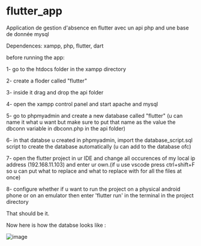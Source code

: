 # flutter_app

Application de gestion d'absence en flutter avec un api php and une base de donnée mysql

Dependences:
xampp, php, flutter, dart 

before running the app:

1- go to the htdocs folder in the xampp directory

2- create a floder called "flutter"

3- inside it drag and drop the api folder

4- open the xampp control panel and start apache and mysql

5- go to phpmyadmin and create a new database called "flutter" (u can name it what u want but make sure to put that name as the value the dbconn variable in dbconn.php in the api folder)

6- in that databse u created in phpmyadmin, import the database_script.sql script to create the database automatically (u can add to the database ofc)

7- open the flutter project in ur IDE and change all occurences of my local ip address (192.168.11.103) and enter ur own.(if u use vscode press ctrl+shift+F so u can put what to replace and what to replace with for all the files at once)

8- configure whether if u want to run the project on a physical android phone or on an emulator then enter 'flutter run' in the terminal in the project directory

That should be it.

  
Now here is how the databse looks like :

![image](https://github.com/SIMO-007/Application-mobile-de-gestion-d-absence/assets/105717626/0f9a70c8-f052-4fd1-bfa1-b62004845f51)

